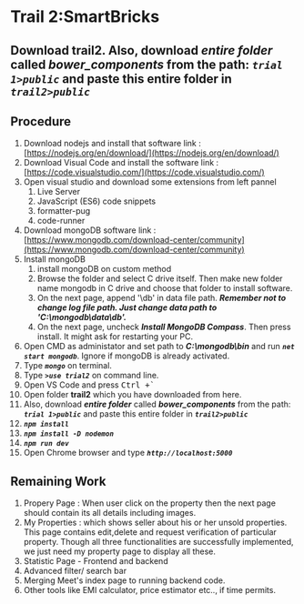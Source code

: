 # Trail 2:SmartBricks
## Download trail2. Also, download ***entire folder*** called ***bower_components*** from the path: ***``trial 1>public``*** and paste this entire folder in ***``trail2>public``*** 
## Procedure
1) Download nodejs and install that software
	link : [https://nodejs.org/en/download/](https://nodejs.org/en/download/)
2) Download Visual Code and install the software
	link : [https://code.visualstudio.com/](https://code.visualstudio.com/)
3) Open visual studio and download some extensions from left pannel
	1) Live Server
	2) JavaScript (ES6) code snippets
	3) formatter-pug
	3) code-runner
4) Download mongoDB software
	link : [https://www.mongodb.com/download-center/community](https://www.mongodb.com/download-center/community)
5) Install mongoDB
	1) install mongoDB on custom method
	2) Browse the folder and select C drive itself. Then make new folder name mongodb in C drive and choose that folder to install software.
	3) On the next page, append '\db' in data file path. ***Remember not to change log file path. Just change data path to 'C:\mongodb\data\db'.***
	4) On the next page, uncheck ***Install MongoDB Compass***. Then press install. It might ask for restarting your PC. 
6) Open CMD as administator and set path to ***C:\mongodb\bin*** and run ***`net start mongodb`***. Ignore if mongoDB is already activated.
7) Type ***`mongo`*** on terminal.
8) Type ***`>use trial2`*** on command line.
9) Open VS Code and press 
<kbd>Ctrl +`</kbd>
10) Open folder **trail2** which you have downloaded from here.
11) Also, download ***entire folder*** called ***bower_components*** from the path: ***``trial 1>public``*** and paste this entire folder in ***``trail2>public``***
11) ***``npm install``***
12) ***``npm install -D nodemon``***
13) ***``npm run dev``***
14) Open Chrome browser and type ***``http://localhost:5000``*** 


## Remaining Work

1) Propery Page : When user click on the property then the next page should contain its all details including images.
2) My Properties : which shows seller about his or her unsold properties. This page contains edit,delete and request verification of particular property. Though all three functionalities are successfully implemented, we just need my property page to display all these.
3) Statistic Page - Frontend and backend
4) Advanced filter/ search bar
5) Merging Meet's index page to running backend code.
6) Other tools like EMI calculator, price estimator etc.., if time permits.
